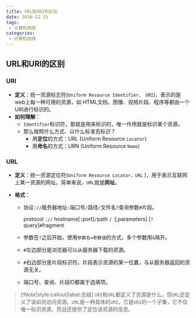 ```yaml
---
title: URL和URI的区别
date: 2016-12-15
tags:
 - 计算机网络
categories: 
 - 计算机网络
---
```


## URL和URI的区别

### URI
- **定义**：统一资源标志符(`Uniform Resource Identifier， URI`)，表示的是web上每一种可用的资源，如 HTML文档、图像、视频片段、程序等都由一个URI进行标识的。
- **如何理解**：
	- `Identifier`标识符，那就是用来标识的，唯一作用就是标识某个资源。
	- 那么按照什么方式、以什么标准去标识？
		- 用**定位**的方式：URL (Uniform Resource `Locator`)
		- 用**命名**的方式：URN (Uniform Resource `Name`)

### URL
- **定义**：统一资源定位符(`Uniform Resource Locator，URL` )，用于表示互联网上某一资源的网址。简单来说，`URL`就是**网址**。

- **格式**：
  
  - 协议`://`服务器地址`:`端口号`/`路径`/`文件名`?`查询参数`#`片段。
  
    protocol `://` hostname[`:`port]` / `path `/ `[;parameters] [`?`query]`#`fragment
  
  - 参数在`?`之后开始，使用`参数名=参数值`的方式，多个参数用`&`隔开。
  
  - `#`左边部分是浏览器可以从服务器下载的资源。
  
  - `#`右边部分是片段标识符。片段表示资源的某一位置，与从服务器返回的资源无关。
  
  - 端口号、查询、片段ID都属于选填项。

> [!Note|style:callout|label:总结]
> `URI`和`URL`都定义了资源是什么，但`URL`还定义了该如何访问资源。`URL`是一种具体的`URI`，它是`URI`的一个子集，它不仅唯一标识资源，而且还提供了定位该资源的信息。



